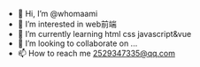 - 👋 Hi, I’m @whomaami
- 👀 I’m interested in web前端
- 🌱 I’m currently learning html css javascript&vue
- 💞️ I’m looking to collaborate on ...
- 📫 How to reach me 2529347335@qq.com

<!---
whomaami/whomaami is a ✨ special ✨ repository because its `README.md` (this file) appears on your GitHub profile.
You can click the Preview link to take a look at your changes.
--->
